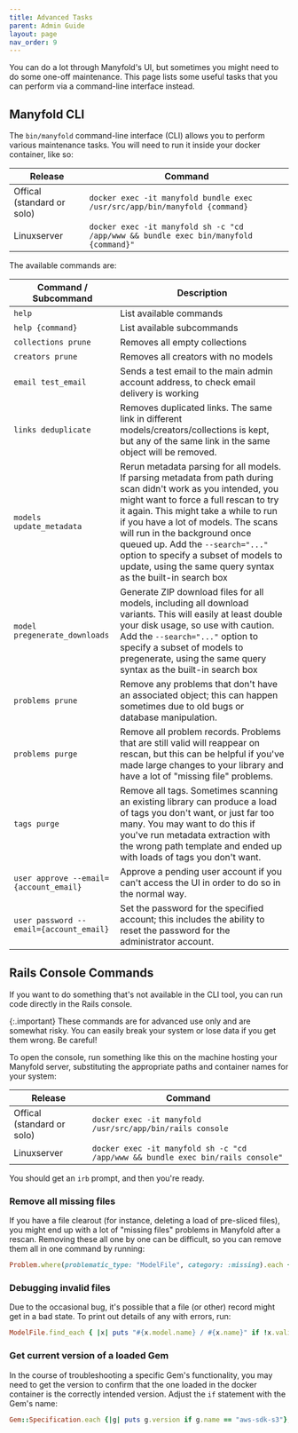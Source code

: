 ```yaml
---
title: Advanced Tasks
parent: Admin Guide
layout: page
nav_order: 9
---
```


You can do a lot through Manyfold's UI, but sometimes you might need to do some one-off maintenance. This page lists some useful tasks that you can perform via a command-line interface instead.

## Manyfold CLI

The `bin/manyfold` command-line interface (CLI) allows you to perform various maintenance tasks. You will need to run it inside your docker container, like so:

|Release|Command|
|--|--|
|Offical (standard or solo)|`docker exec -it manyfold bundle exec /usr/src/app/bin/manyfold {command}`|
|Linuxserver|`docker exec -it manyfold sh -c "cd /app/www && bundle exec bin/manyfold {command}"`|

The available commands are:

|Command / Subcommand|Description|
|---|---|
|`help`|List available commands|
|`help {command}`|List available subcommands|
|`collections prune`|Removes all empty collections|
|`creators prune`|Removes all creators with no models|
|`email test_email`|Sends a test email to the main admin account address, to check email delivery is working|
|`links deduplicate`|Removes duplicated links. The same link in different models/creators/collections is kept, but any of the same link in the same object will be removed.|
|`models update_metadata`|Rerun metadata parsing for all models. If parsing metadata from path during scan didn't work as you intended, you might want to force a full rescan to try it again. This might take a while to run if you have a lot of models. The scans will run in the background once queued up. Add the `--search="..."` option to specify a subset of models to update, using the same query syntax as the built-in search box|
|`model pregenerate_downloads`|Generate ZIP download files for all models, including all download variants. This will easily at least double your disk usage, so use with caution. Add the `--search="..."` option to specify a subset of models to pregenerate, using the same query syntax as the built-in search box|
|`problems prune`|Remove any problems that don't have an associated object; this can happen sometimes due to old bugs or database manipulation.|
|`problems purge`|Remove all problem records. Problems that are still valid will reappear on rescan, but this can be helpful if you've made large changes to your library and have a lot of "missing file" problems.|
|`tags purge`|Remove all tags. Sometimes scanning an existing library can produce a load of tags you don't want, or just far too many. You may want to do this if you've run metadata extraction with the wrong path template and ended up with loads of tags you don't want.|
|`user approve --email={account_email}`|Approve a pending user account if you can't access the UI in order to do so in the normal way.|
|`user password --email={account_email}`|Set the password for the specified account; this includes the ability to reset the password for the administrator account.|

## Rails Console Commands

If you want to do something that's not available in the CLI tool, you can run code directly in the Rails console.

{:.important}
These commands are for advanced use only and are somewhat risky. You can easily break your system or lose data if you get them wrong. Be careful!

To open the console, run something like this on the machine hosting your Manyfold server, substituting the appropriate paths and container names for your system:

|Release|Command|
|--|--|
|Offical (standard or solo)|`docker exec -it manyfold /usr/src/app/bin/rails console`|
|Linuxserver|`docker exec -it manyfold sh -c "cd /app/www && bundle exec bin/rails console"`|

You should get an `irb` prompt, and then you're ready.

### Remove all missing files

If you have a file clearout (for instance, deleting a load of pre-sliced files), you might end up with a lot of "missing files" problems in Manyfold after a rescan. Removing these all one by one can be difficult, so you can remove them all in one command by running:

```ruby
Problem.where(problematic_type: "ModelFile", category: :missing).each {|x| x.problematic.destroy}
```

### Debugging invalid files

Due to the occasional bug, it's possible that a file (or other) record might get in a bad state. To print out details of any with errors, run:

```ruby
ModelFile.find_each { |x| puts "#{x.model.name} / #{x.name}" if !x.valid? }
````

### Get current version of a loaded Gem

In the course of troubleshooting a specific Gem's functionality, you may need to get the version to confirm that the one loaded in the docker container is the correctly intended version. Adjust the `if` statement with the Gem's name:

```ruby
Gem::Specification.each {|g| puts g.version if g.name == "aws-sdk-s3"};
```
